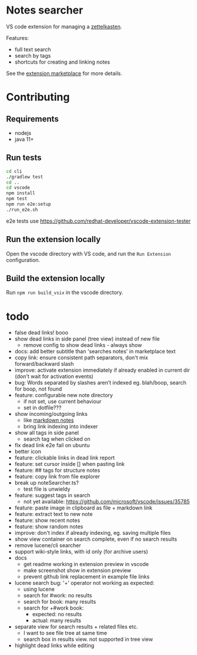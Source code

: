# Notes searcher

VS code extension for managing a [zettelkasten](https://zettelkasten.de/posts/overview/).

Features:
- full text search
- search by tags
- shortcuts for creating and linking notes

See the [extension marketplace](https://marketplace.visualstudio.com/items?itemName=uozuaho.note-searcher) for more details.


# Contributing

## Requirements

- nodejs
- java 11+


## Run tests

```sh
cd cli
./gradlew test
cd ..
cd vscode
npm install
npm test
npm run e2e:setup
./run_e2e.sh
```

e2e tests use https://github.com/redhat-developer/vscode-extension-tester


## Run the extension locally

Open the vscode directory with VS code, and run the `Run Extension`
configuration.


## Build the extension locally

Run `npm run build_vsix` in the vscode directory.


# todo
- false dead links! booo
- show dead links in side panel (tree view) instead of new file
    - remove config to show dead links - always show
- docs: add better subtitle than 'searches notes' in marketplace text
- copy link: ensure consistent path separators, don't mix forward/backward slash
- improve: activate extension immediately if already enabled in
  current dir (don't wait for activation events)
- bug: Words separated by slashes aren’t indexed eg. blah/boop, search for boop,
  not found
- feature: configurable new note directory
    - if not set, use current behaviour
    - set in dotfile???
- show incoming/outgoing links
    - like [markdown notes](https://github.com/kortina/vscode-markdown-notes)
    - bring link indexing into indexer
- show all tags in side panel
    - search tag when clicked on
- fix dead link e2e fail on ubuntu
- better icon
- feature: clickable links in dead link report
- feature: set cursor inside [] when pasting link
- feature: ## tags for structure notes
- feature: copy link from file explorer
- break up noteSearcher.ts?
    - test file is unwieldy
- feature: suggest tags in search
    - not yet available: https://github.com/microsoft/vscode/issues/35785
- feature: paste image in clipboard as file + markdown link
- feature: extract text to new note
- feature: show recent notes
- feature: show random notes
- improve: don't index if already indexing, eg. saving multiple files
- show view container on search complete, even if no search results
- remove lucene/cli searcher
- support wiki-style links, with id only (for archive users)
- docs
    - get readme working in extension preview in vscode
    - make screenshot show in extension preview
    - prevent github link replacement in example file links
- lucene search bug: '+' operator not working as expected:
    - using lucene
    - search for #work: no results
    - search for book: many results
    - search for +#work book:
        - expected: no results
        - actual:   many results
- separate view for search results + related files etc.
    - I want to see file tree at same time
    - search box in results view. not supported in tree view
- highlight dead links while editing
